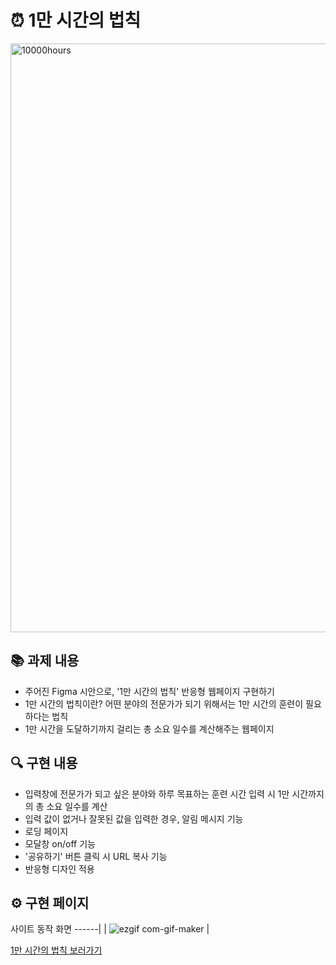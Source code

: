 # ⏰ 1만 시간의 법칙

<img width="942" alt="10000hours" src="https://user-images.githubusercontent.com/112460430/190888349-0e30d5a0-c887-488e-b7dd-3f4e337ffe5e.png">


## 📚 과제 내용

- 주어진 Figma 시안으로, '1만 시간의 법칙' 반응형 웹페이지 구현하기
- 1만 시간의 법칙이란? 어떤 분야의 전문가가 되기 위해서는 1만 시간의 훈련이 필요하다는 법칙
- 1만 시간을 도달하기까지 걸리는 총 소요 일수를 계산해주는 웹페이지


## 🔍 구현 내용

- 입력창에 전문가가 되고 싶은 분야와 하루 목표하는 훈련 시간 입력 시 1만 시간까지의 총 소요 일수를 계산 
- 입력 값이 없거나 잘못된 값을 입력한 경우, 알림 메시지 기능
- 로딩 페이지
- 모달창 on/off 기능
- '공유하기' 버튼 클릭 시 URL 복사 기능
- 반응형 디자인 적용


## ⚙️ 구현 페이지

사이트 동작 화면
------|
| ![ezgif com-gif-maker](https://user-images.githubusercontent.com/112460430/190890222-9e5a50ec-a3fc-4992-b27b-e04d358c98b2.gif) |
 
[1만 시간의 법칙 보러가기](https://chaeryun0.github.io/10000hours/html/10000hours.html)
